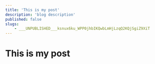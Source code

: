 ```yaml
---
title: 'This is my post'
description: 'blog description'
published: false
slugs:
    - ___UNPUBLISHED___ksnux6ku_WPP0jhbIKQwbLmHjLzqQ2KQjSgiZ9XiT
---
```


# This is my post
